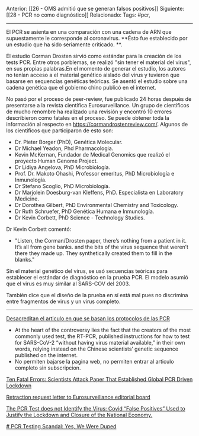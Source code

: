 Anterior: [[26 - OMS admitió que se generan falsos positivos]]
Siguiente: [[28 - PCR no como diagnóstico]]
Relacionado:
Tags: #pcr, 

---------------------------------------------------------------------
El PCR se asienta en una comparación con una cadena de ARN que supuestamente le corresponde al coronavirus. **Ésto fue establecido por un estudio que ha sido seriamente criticado. **.  

El estudio Corman Drosten sirvió como estándar para la creación de los tests PCR. Entre otros porblemas, se realizó "sin tener el material del virus", en sus propias palabras.En el momento de generar el estudio, los autores no tenían acceso a el material genético aislado del virus y tuvieron que basarse en sequencias genéticas teóricas. Se asentó el estudio sobre una cadena genética que el gobierno chino publicó en el internet. 

No pasó por el proceso de peer-review, fue publicado 24 horas después de presentarse a la revista científica Eurosurveillance. Un grupo de científicos de mucho renombre ha realizado una revisión y encontró 10 errores describieron como fatales en el proceso. Se puede obtener toda la información al respecto en https://cormandrostenreview.com/. Algunos de los científicos que participaron de esto son: 

-	Dr. Pieter Borger (PhD), Genética Molecular.
-	Dr Michael Yeadon, Phd Pharmacologia. 
-	Kevin McKernan, Fundador de Medical Genomics que realizó el proyecto Human Genome Project.
-	Dr Lidiya Angelova, PhD Microbiología.
-	Prof. Dr. Makoto Ohashi, Professor emeritus, PhD Microbiología e Inmunología.
-	Dr Stefano Scoglio, PhD Microbiología.
-	Dr Marjolein Doesburg-van Kleffens, PhD. Especialista en Laboratory Medicine.
-	Dr Dorothea Gilbert, PhD Environmental Chemistry and Toxicology.
-	Dr Ruth Schruefer, PhD Genética Humana e Inmunología.
-	Dr Kevin Corbett, PhD Science - Technology Studies.

Dr Kevin Corbett comentó:
- "Listen, the Corman/Drosten paper, there’s nothing from a patient in it. It’s all from gene banks. and the bits of the virus sequence that weren’t there they made up. They synthetically created them to fill in the blanks."

Sin el material genético del virus, se usó secuencias teóricas para establecer el estándar de diagnóstico en la prueba PCR. El modelo asumió que el virus es muy similar al SARS-COV del 2003.

También dice que el diseño de la prueba en sí está mal pues no discrimina entre fragmentos de virus y un virus completo. 


---------------------------------------------------------------------

[Desacreditan el articulo en que se basan los protocolos de las PCR](https://www.dsalud.com/reportaje/desacreditan-el-articulo-en-que-se-basan-los-protocolos-de-las-pcr/)
- At the heart of the controversy lies the fact that the creators of the most commonly used test, the RT-PCR, published instructions for how to test for SARS-CoV-2 “without having virus material available,” in their own words, relying instead on the Chinese scientists’ genetic sequence published on the internet.
- No permiten bajarse la pagina web, no permiten entrar al articulo completo sin subscripcion.

[Ten Fatal Errors: Scientists Attack Paper That Established Global PCR Driven Lockdown](https://uncoverdc.com/2020/12/03/ten-fatal-errors-scientists-attack-paper-that-established-global-pcr-driven-lockdown/)

[Retraction request letter to Eurosurveillance editorial board](https://cormandrostenreview.com)


[The PCR Test does not Identify the Virus: Covid “False Positives” Used to Justify the Lockdown and Closure of the National Economy.](https://mydundasvalley.com/2021/02/05/the-pcr-test-does-not-identify-the-virus-covid-false-positives-used-to-justify-the-lockdown-and-closure-of-the-national-economy/)

[# PCR Testing Scandal: Yes, We Were Duped](https://21stcenturywire.com/2021/02/27/pcr-testing-scandal-yes-we-were-duped/)

